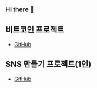 ### Hi there 👋

## 비트코인 프로젝트
- [GitHub](https://github.com/FireAntss/UpbitAnalyzer)

## SNS 만들기 프로젝트(1인)
- [GitHub](https://github.com/Dnadit/react-express-sns)


<!--
**Dnadit/Dnadit** is a ✨ _special_ ✨ repository because its `README.md` (this file) appears on your GitHub profile.

Here are some ideas to get you started:

- 🔭 I’m currently working on ...
- 🌱 I’m currently learning ...
- 👯 I’m looking to collaborate on ...
- 🤔 I’m looking for help with ...
- 💬 Ask me about ...
- 📫 How to reach me: ...
- 😄 Pronouns: ...
- ⚡ Fun fact: ...
-->
